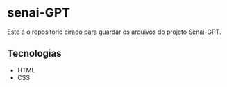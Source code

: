 # senai-GPT
Este é o repositorio cirado para guardar os arquivos do projeto Senai-GPT.
## Tecnologias
- HTML
- CSS
